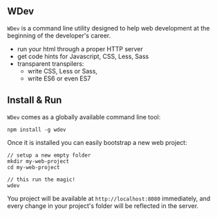WDev
---

`WDev` is a command line utility designed to help web development at the beginning 
of the developer's career.

- run your html through a proper HTTP server
- get code hints for Javascript, CSS, Less, Sass
- transparent transpilers:
  - write CSS, Less or Sass, 
  - write ES6 or even ES7

## Install & Run

`WDev` comes as a globally available command line tool:

    npm install -g wdev
    
    
Once it is installed you can easily bootstrap a new web project:

    // setup a new empty folder
    mkdir my-web-project
    cd my-web-project
    
    // this run the magic!
    wdev 
   
You project will be available at `http://localhost:8080` immediately, and every 
change in your project's folder will be reflected in the server.
   